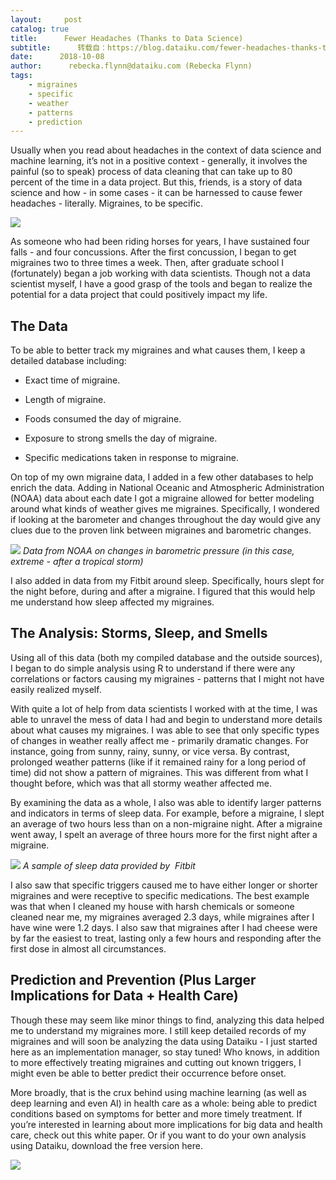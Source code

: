 ```yaml
---
layout:     post
catalog: true
title:      Fewer Headaches (Thanks to Data Science)
subtitle:      转载自：https://blog.dataiku.com/fewer-headaches-thanks-to-data-science
date:      2018-10-08
author:      rebecka.flynn@dataiku.com (Rebecka Flynn)
tags:
    - migraines
    - specific
    - weather
    - patterns
    - prediction
---
```


Usually when you read about headaches in the context of data science and machine learning, it’s not in a positive context - generally, it involves the painful (so to speak) process of data cleaning that can take up to 80 percent of the time in a data project. But this, friends, is a story of data science and how - in some cases - it can be harnessed to cause fewer headaches - literally. Migraines, to be specific.

![](https://blog.dataiku.com/hs-fs/hubfs/headache.jpg?t=1539158123025&width=4928&name=headache.jpg)


As someone who had been riding horses for years, I have sustained four falls - and four concussions. After the first concussion, I began to get migraines two to three times a week. Then, after graduate school I (fortunately) began a job working with data scientists. Though not a data scientist myself, I have a good grasp of the tools and began to realize the potential for a data project that could positively impact my life.

## The Data

To be able to better track my migraines and what causes them, I keep a detailed database including:

- Exact time of migraine.

- Length of migraine.

- Foods consumed the day of migraine.

- Exposure to strong smells the day of migraine.

- Specific medications taken in response to migraine.


On top of my own migraine data, I added in a few other databases to help enrich the data. Adding in National Oceanic and Atmospheric Administration (NOAA) data about each date I got a migraine allowed for better modeling around what kinds of weather gives me migraines. Specifically, I wondered if looking at the barometer and changes throughout the day would give any clues due to the proven link between migraines and barometric changes.

![](https://blog.dataiku.com/hs-fs/hubfs/barometric-pressure.png?t=1539158123025&width=448&name=barometric-pressure.png)
*Data from NOAA on changes in barometric pressure (in this case, extreme - after a tropical storm)*

I also added in data from my Fitbit around sleep. Specifically, hours slept for the night before, during and after a migraine. I figured that this would help me understand how sleep affected my migraines.

## The Analysis: Storms, Sleep, and Smells

Using all of this data (both my compiled database and the outside sources), I began to do simple analysis using R to understand if there were any correlations or factors causing my migraines - patterns that I might not have easily realized myself.

With quite a lot of help from data scientists I worked with at the time, I was able to unravel the mess of data I had and begin to understand more details about what causes my migraines. I was able to see that only specific types of changes in weather really affect me - primarily dramatic changes. For instance, going from sunny, rainy, sunny, or vice versa. By contrast, prolonged weather patterns (like if it remained rainy for a long period of time) did not show a pattern of migraines. This was different from what I thought before, which was that all stormy weather affected me.

By examining the data as a whole, I also was able to identify larger patterns and indicators in terms of sleep data. For example, before a migraine, I slept an average of two hours less than on a non-migraine night. After a migraine went away, I spelt an average of three hours more for the first night after a migraine.

![](https://blog.dataiku.com/hs-fs/hubfs/fitbit-sleep-data.png?t=1539158123025&width=245&name=fitbit-sleep-data.png)
*A sample of sleep data provided by  Fitbit*

I also saw that specific triggers caused me to have either longer or shorter migraines and were receptive to specific medications. The best example was that when I cleaned my house with harsh chemicals or someone cleaned near me, my migraines averaged 2.3 days, while migraines after I have wine were 1.2 days. I also saw that migraines after I had cheese were by far the easiest to treat, lasting only a few hours and responding after the first dose in almost all circumstances.

## Prediction and Prevention (Plus Larger Implications for Data + Health Care)

Though these may seem like minor things to find, analyzing this data helped me to understand my migraines more. I still keep detailed records of my migraines and will soon be analyzing the data using Dataiku - I just started here as an implementation manager, so stay tuned! Who knows, in addition to more effectively treating migraines and cutting out known triggers, I might even be able to better predict their occurrence before onset.

More broadly, that is the crux behind using machine learning (as well as deep learning and even AI) in health care as a whole: being able to predict conditions based on symptoms for better and more timely treatment. If you’re interested in learning about more implications for big data and health care, check out this white paper. Or if you want to do your own analysis using Dataiku, download the free version here.

![](https://no-cache.hubspot.com/cta/default/2123903/9fd1fc2e-eb89-4b94-af51-b51151034a40.png)

